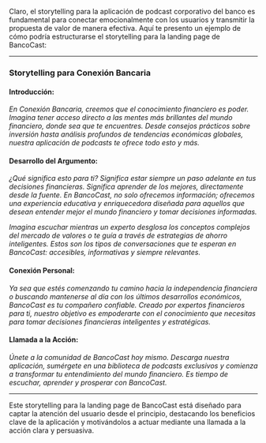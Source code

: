 Claro, el storytelling para la aplicación de podcast corporativo del banco es fundamental para conectar emocionalmente con los usuarios y transmitir la propuesta de valor de manera efectiva. Aquí te presento un ejemplo de cómo podría estructurarse el storytelling para la landing page de BancoCast:

---

### Storytelling para Conexión Bancaria

#### Introducción:

*En Conexión Bancaria, creemos que el conocimiento financiero es poder. Imagina tener acceso directo a las mentes más brillantes del mundo financiero, donde sea que te encuentres. Desde consejos prácticos sobre inversión hasta análisis profundos de tendencias económicas globales, nuestra aplicación de podcasts te ofrece todo esto y más.*

#### Desarrollo del Argumento:

*¿Qué significa esto para ti? Significa estar siempre un paso adelante en tus decisiones financieras. Significa aprender de los mejores, directamente desde la fuente. En BancoCast, no solo ofrecemos información; ofrecemos una experiencia educativa y enriquecedora diseñada para aquellos que desean entender mejor el mundo financiero y tomar decisiones informadas.*

*Imagina escuchar mientras un experto desglosa los conceptos complejos del mercado de valores o te guía a través de estrategias de ahorro inteligentes. Estos son los tipos de conversaciones que te esperan en BancoCast: accesibles, informativas y siempre relevantes.*

#### Conexión Personal:

*Ya sea que estés comenzando tu camino hacia la independencia financiera o buscando mantenerse al día con los últimos desarrollos económicos, BancoCast es tu compañero confiable. Creado por expertos financieros para ti, nuestro objetivo es empoderarte con el conocimiento que necesitas para tomar decisiones financieras inteligentes y estratégicas.*

#### Llamada a la Acción:

*Únete a la comunidad de BancoCast hoy mismo. Descarga nuestra aplicación, sumérgete en una biblioteca de podcasts exclusivos y comienza a transformar tu entendimiento del mundo financiero. Es tiempo de escuchar, aprender y prosperar con BancoCast.*

---

Este storytelling para la landing page de BancoCast está diseñado para captar la atención del usuario desde el principio, destacando los beneficios clave de la aplicación y motivándolos a actuar mediante una llamada a la acción clara y persuasiva.